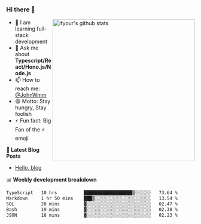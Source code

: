 ### Hi there 👋

<img style="width: 380px" align="right" src="https://github-readme-stats.vercel.app/api?username=ifyour&show_icons=true&theme=dark&card_width=280px&hide_title=true&hide=contribs&include_all_commits=true&count_private=true" alt="ifyour's github stats"/>


- 🌱  I am learning full-stack development
- 💬  Ask me about **Typescript/React/Hono.js/Node.js**
- 📫  How to reach me: [@JohnWmm](https://twitter.com/JohnWmm)
- 😄  Motto: Stay hungry, Stay foolish
- ⚡  Fun fact: Big Fan of the :zap: emoji


**📝 Latest Blog Posts**

<!-- BLOG-POST-LIST:START -->
- [Hello, blog](https://mingming.dev/posts/hello-blog)
<!-- BLOG-POST-LIST:END -->



📊 **Weekly development breakdown** 

<!-- [![wakatime](https://wakatime.com/badge/user/d2bc2102-a53a-4e4f-93d0-a8cbf4be2db4.svg)](https://wakatime.com/@d2bc2102-a53a-4e4f-93d0-a8cbf4be2db4) -->

<!--START_SECTION:waka-->

```txt
TypeScript   10 hrs          ██████████████████▒░░░░░░   73.64 %
Markdown     1 hr 50 mins    ███▒░░░░░░░░░░░░░░░░░░░░░   13.54 %
SQL          20 mins         ▓░░░░░░░░░░░░░░░░░░░░░░░░   02.47 %
Bash         19 mins         ▓░░░░░░░░░░░░░░░░░░░░░░░░   02.38 %
JSON         18 mins         ▓░░░░░░░░░░░░░░░░░░░░░░░░   02.23 %
```

<!--END_SECTION:waka-->

